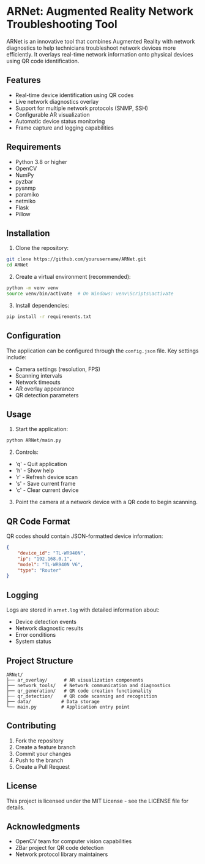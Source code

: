 # ARNet: Augmented Reality Network Troubleshooting Tool

ARNet is an innovative tool that combines Augmented Reality with network diagnostics to help technicians troubleshoot network devices more efficiently. It overlays real-time network information onto physical devices using QR code identification.

## Features

- Real-time device identification using QR codes
- Live network diagnostics overlay
- Support for multiple network protocols (SNMP, SSH)
- Configurable AR visualization
- Automatic device status monitoring
- Frame capture and logging capabilities

## Requirements

- Python 3.8 or higher
- OpenCV
- NumPy
- pyzbar
- pysnmp
- paramiko
- netmiko
- Flask
- Pillow

## Installation

1. Clone the repository:
```bash
git clone https://github.com/yourusername/ARNet.git
cd ARNet
```

2. Create a virtual environment (recommended):
```bash
python -m venv venv
source venv/bin/activate  # On Windows: venv\Scripts\activate
```

3. Install dependencies:
```bash
pip install -r requirements.txt
```

## Configuration

The application can be configured through the `config.json` file. Key settings include:

- Camera settings (resolution, FPS)
- Scanning intervals
- Network timeouts
- AR overlay appearance
- QR detection parameters

## Usage

1. Start the application:
```bash
python ARNet/main.py
```

2. Controls:
- 'q' - Quit application
- 'h' - Show help
- 'r' - Refresh device scan
- 's' - Save current frame
- 'c' - Clear current device

3. Point the camera at a network device with a QR code to begin scanning.

## QR Code Format

QR codes should contain JSON-formatted device information:
```json
{
    "device_id": "TL-WR940N",
    "ip": "192.168.0.1",
    "model": "TL-WR940N V6",
    "type": "Router"
}
```

## Logging

Logs are stored in `arnet.log` with detailed information about:
- Device detection events
- Network diagnostic results
- Error conditions
- System status

## Project Structure

```
ARNet/
├── ar_overlay/      # AR visualization components
├── network_tools/   # Network communication and diagnostics
├── qr_generation/   # QR code creation functionality
├── qr_detection/    # QR code scanning and recognition
├── data/           # Data storage
└── main.py         # Application entry point
```

## Contributing

1. Fork the repository
2. Create a feature branch
3. Commit your changes
4. Push to the branch
5. Create a Pull Request

## License

This project is licensed under the MIT License - see the LICENSE file for details.

## Acknowledgments

- OpenCV team for computer vision capabilities
- ZBar project for QR code detection
- Network protocol library maintainers
